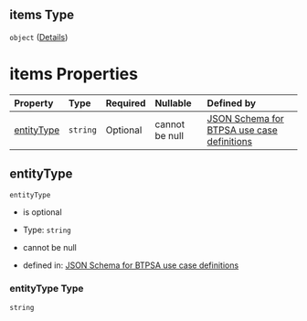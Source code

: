 ## items Type

`object` ([Details](btpsa-usecase-properties-services-items-allof-1-then-allof-76-then-allof-1-then-properties-parameters-properties-writepermissions-items.md))

# items Properties

| Property                  | Type     | Required | Nullable       | Defined by                                                                                                                                                                                                                                                                                                                                                                  |
| :------------------------ | :------- | :------- | :------------- | :-------------------------------------------------------------------------------------------------------------------------------------------------------------------------------------------------------------------------------------------------------------------------------------------------------------------------------------------------------------------------- |
| [entityType](#entitytype) | `string` | Optional | cannot be null | [JSON Schema for BTPSA use case definitions](btpsa-usecase-properties-services-items-allof-1-then-allof-76-then-allof-1-then-properties-parameters-properties-writepermissions-items-properties-entitytype.md "undefined#/properties/services/items/allOf/1/then/allOf/76/then/allOf/1/then/properties/parameters/properties/writePermissions/items/properties/entityType") |

## entityType



`entityType`

*   is optional

*   Type: `string`

*   cannot be null

*   defined in: [JSON Schema for BTPSA use case definitions](btpsa-usecase-properties-services-items-allof-1-then-allof-76-then-allof-1-then-properties-parameters-properties-writepermissions-items-properties-entitytype.md "undefined#/properties/services/items/allOf/1/then/allOf/76/then/allOf/1/then/properties/parameters/properties/writePermissions/items/properties/entityType")

### entityType Type

`string`

